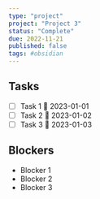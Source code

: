 ```yaml
---
type: "project"
project: "Project 3"
status: "Complete"
due: 2022-11-21
published: false
tags: #obsidian
---
```


## Tasks
- [ ] Task 1 📅 2023-01-01 
- [ ] Task 2 📅 2023-01-02 
- [ ] Task 3 📅 2023-01-03

## Blockers
- Blocker 1
- Blocker 2
- Blocker 3